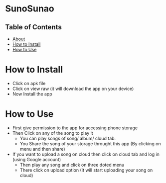 # SunoSunao
## Table of Contents

- [About](#about)
- [How to Install ](#how-to-install)
- [How to Use](#how-to-use)

# How to Install
- Click on apk file
- Click on view raw (it will download the app on your device)
- Now Install the app

# How to Use
- First give permission to the app for accessing phone storage
- Then Click on any of the song to play it
  - You can play songs of song/ album/ cloud tab.
  - You Share the song of your storage throught this app (By clicking on menu and then share)
- If you want to upload a song on cloud then click on cloud tab and log in (using Google account)
  - Then play any song and click on three doted menu
  - There click on upload option (It will start uploading your song on cloud)
  
